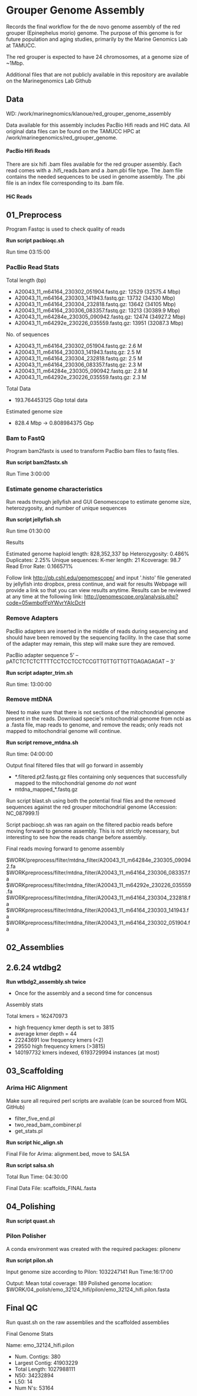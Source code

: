 # Grouper Genome Assembly

Records the final workflow for the de novo genome assembly of the red grouper (Epinephelus morio) genome. The purpose of this genome is for future population and aging studies, primarily by the Marine Genomics Lab at TAMUCC. 

The red grouper is expected to have 24 chromosomes, at a genome size of ~1Mbp. 

Additional files that are not publicly available in this repository are available on the Marinegenomics Lab Github

## Data
WD: /work/marinegnomics/klanoue/red_grouper_genome_assembly

Data available for this assembly includes PacBio Hifi reads and HiC data. All original data files can be found on the TAMUCC HPC at /work/marinegenomics/red_grouper_genome. 


#### PacBio Hifi Reads

There are six hifi .bam files available for the red grouper assembly. Each read comes with a .hifi_reads.bam and a .bam.pbi file type. The .bam file contains the needed sequences to be used in genome assembly. The .pbi file is an index file corresponding to its .bam file. 

#### HiC Reads


## 01_Preprocess

Program Fastqc is used to check quality of reads

**Run script pacbioqc.sh**

Run time 03:15:00

### PacBio Read Stats

Total length (bp)
- A20043_11_m64164_230302_051904.fastq.gz: 12529  (32575.4 Mbp)
- A20043_11_m64164_230303_141943.fastq.gz: 13732  (34330 Mbp)
- A20043_11_m64164_230304_232818.fastq.gz: 13642  (34105 Mbp)
- A20043_11_m64164_230306_083357.fastq.gz: 13213  (30389.9 Mbp)
- A20043_11_m64284e_230305_090942.fastq.gz: 12474 (34927.2 Mbp)
- A20043_11_m64292e_230226_035559.fastq.gz: 13951 (32087.3 Mbp)

No. of sequences
- A20043_11_m64164_230302_051904.fastq.gz: 2.6 M
- A20043_11_m64164_230303_141943.fastq.gz: 2.5 M
- A20043_11_m64164_230304_232818.fastq.gz: 2.5 M
- A20043_11_m64164_230306_083357.fastq.gz: 2.3 M
- A20043_11_m64284e_230305_090942.fastq.gz: 2.8 M
- A20043_11_m64292e_230226_035559.fastq.gz: 2.3 M

Total Data
- 193.764453125 Gbp total data 

Estimated genome size
- 828.4 Mbp -> 0.808984375 Gbp

### Bam to FastQ

Program bam2fastx is used to transform PacBio bam files to fastq files. 

**Run script bam2fastx.sh**

Run Time 3:00:00


### Estimate genome characteristics

Run reads through jellyfish and GUI Genomescope to estimate genome size, heterozygosity, and number of unique sequences

**Run script jellyfish.sh**

Run time 01:30:00

Results

Estimated genome haploid length: 828,352,337 bp 
Heterozygosity: 0.486%
Duplicates: 2.25%
Unique sequences: 
K-mer length: 21
Kcoverage: 98.7
Read Error Rate: 0.166571% 

Follow link http://qb.cshl.edu/genomescope/ and input '.histo' file generated by jellyfish into dropbox, press continue, and wait for results Webpage will provide a link so that you can view results anytime.
Results can be reviewed at any time at the following link: http://genomescope.org/analysis.php?code=05wmbofFpYWvrYAIcDcH

### Remove Adapters

PacBio adapters are inserted in the middle of reads during sequencing and should have been removed by the sequencing facility. In the case that some of the adapter may remain, this step will make sure they are removed.

PacBio adapter sequence
5’ – pATCTCTCTCTTTTCCTCCTCCTCCGTTGTTGTTGTTGAGAGAGAT – 3’

**Run script adapter_trim.sh**

Run time: 13:00:00

### Remove mtDNA

Need to make sure that there is not sections of the mitochondrial genome present in the reads.
Download specie's mitochondrial genome from ncbi as a .fasta file, map reads to genome, and remove the reads; only reads not mapped to mitochondrial genome will continue.

**Run script remove_mtdna.sh**

Run time: 04:00:00

Output
final filtered files that will go forward in assembly
  - *.filtered.pt2.fastq.gz
files containing only sequences that successfully mapped to the mitochondrial genome *do not want*
  - mtdna_mapped_*.fastq.gz

Run script blast.sh using both the potential final files and the removed sequences against the red grouper mitochondrial genome (Accession: NC_087999.1)

Script pacbioqc.sh was ran again on the filtered pacbio reads before moving forward to genome assembly. This is not strictly necessary, but interesting to see how the reads change before assembly.

Final reads moving forward to genome assembly

$WORK/preprocess/filter/mtdna_filter/A20043_11_m64284e_230305_090942.fa
$WORKpreprocess/filter/mtdna_filter/A20043_11_m64164_230306_083357.fa
$WORKpreprocess/filter/mtdna_filter/A20043_11_m64292e_230226_035559.fa
$WORKpreprocess/filter/mtdna_filter/A20043_11_m64164_230304_232818.fa
$WORKpreprocess/filter/mtdna_filter/A20043_11_m64164_230303_141943.fa
$WORKpreprocess/filter/mtdna_filter/A20043_11_m64164_230302_051904.fa

## 02_Assemblies

## 2.6.24 wtdbg2

**Run wtbdg2_assembly.sh twice**
 - Once for the assembly and a second time for concensus

Assembly stats

Total kmers = 162470973
 - high frequency kmer depth is set to 3815
 - average kmer depth = 44
 - 22243691 low frequency kmers (<2)
 - 29550 high frequency kmers (>3815)
 - 140197732 kmers indexed, 6193729994 instances (at most)

## 03_Scaffolding

### Arima HiC Alignment

Make sure all required perl scripts are available (can be sourced from MGL GitHub)
- filter_five_end.pl
- two_read_bam_combiner.pl
- get_stats.pl

**Run script hic_align.sh**

Final File for Arima: alignment.bed, move to SALSA

**Run script salsa.sh**

Total Run Time: 04:30:00

Final Data File: scaffolds_FINAL.fasta

## 04_Polishing

**Run script quast.sh**

### Pilon Polisher

A conda environment was created with the required packages: pilonenv

**Run script pilon.sh**

Input genome size according to Pilon: 1032247141
Run Time:16:17:00

Output:
Mean total coverage: 189
Polished genome location: $WORK/04_polish/emo_32124_hifi/pilon/emo_32124_hifi.pilon.fasta

## Final QC

Run quast.sh on the raw assemblies and the scaffolded assemblies

Final Genome Stats

Name: emo_32124_hifi.pilon
- Num. Contigs: 380
- Largest Contig: 41903229
- Total Length: 1027988111
- N50: 34232894
- L50: 14
- Num N's: 53164

